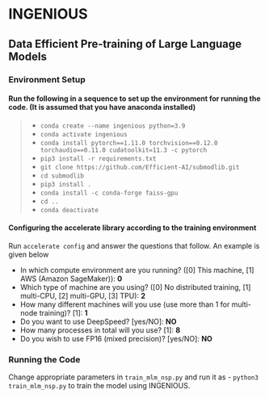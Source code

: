 # INGENIOUS
## Data Efficient Pre-training of Large Language Models
### Environment Setup
#### Run the following in a sequence to set up the environment for running the code. (It is assumed that you have anaconda installed)
>- `conda create --name ingenious python=3.9`
>- `conda activate ingenious`
>- `conda install pytorch==1.11.0 torchvision==0.12.0 torchaudio==0.11.0 cudatoolkit=11.3 -c pytorch`
>- `pip3 install -r requirements.txt`
>- `git clone https://github.com/Efficient-AI/submodlib.git`
>- `cd submodlib`
>- `pip3 install .`
>- `conda install -c conda-forge faiss-gpu`
>- `cd ..`
>- `conda deactivate`
#### Configuring the accelerate library according to the training environment
Run `accelerate config` and answer the questions that follow.
An example is given below
- In which compute environment are you running? ([0] This machine, [1] AWS (Amazon SageMaker)): **0**
- Which type of machine are you using? ([0] No distributed training, [1] multi-CPU, [2] multi-GPU, [3] TPU): **2**
- How many different machines will you use (use more than 1 for multi-node training)? [1]: **1**
- Do you want to use DeepSpeed? [yes/NO]: **NO**
- How many processes in total will you use? [1]: **8**
- Do you wish to use FP16 (mixed precision)? [yes/NO]: **NO**

### Running the Code
Change appropriate parameters in `train_mlm_nsp.py` and run it as - `python3 train_mlm_nsp.py`  to train the model using INGENIOUS.